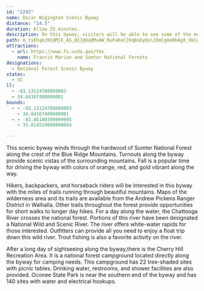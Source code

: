 ```yaml
---
id: "2292"
name: Oscar Wigington Scenic Byway
distance: "14.5"
duration: Allow 25 minutes.
description: On this byway, visitors will be able to see some of the most scenic landscape in the Sumter National Forest.
path: m_tsEhqkzNi@M[E_AS_@I}@Ua@MuAW_RuFaKeC{KqBsDy@a\{KmCgAoBkAgX_VkCwCaAuDqDgRa@uDYgHIgAe@_BiHmMe@kBYoGe@kBi@}@mAiAkA_@qDEib@bA{Bk@mD{BiCsA}@U_AEiBViBp@}x@x]}Bf@sCH}Dq@mn@qP}B}@kG{DiBq@uBSgA?gLj@y@YyBkBs@Yu@GqAX_CzBeAf@aAXa@^SbADn@\xAEn@g@r@eA`@_@v@Cn@b@xBEp@Sd@y@d@oAZgBHsBOq@Na@\w@dBc@p@aE~B{ANcAGib@uHgFgA_B_AqGgKuAgDsAeFkF}VeAkC}CoD}ImFcTmLkFiIy@g@_Bc@}Hm@sCe@qG{EcBKu@ViBhAi@J_@GaEwCqDoBe@OgJu@]KaAeAmDgFs@k@oBu@yBkCI_@S}EUiA_@_AsCmBeLOm@b@aA|A]Ro@JsAw@kAa@qAJiBl@mF~EiA`@eBYqBgA_E}EsBoBsAw@{HeBoB{@yAsA_CmD}@y@m@S{AXgAn@uCdA}Bj@{HLu@Vy@j@i@z@y@De@s@IaIoAyHGeDQmAcAuCmAuEiFkIsB{AoCo@aKa@aCYsAm@sAkAeAgCaGcR[w@i@k@iAMoAViBfAqA\{BiAkHcJ_C_AyAMiMIeAI}@k@_AyAkKqUo@}CPyGg@cDsAgC{E}BmFiBqIqDiCoCyEsHmA_Cu@mCg@kD[sAc@kAoAoBsBkBqL{BgCeB}AeCw@e@s@OyAHqEt@_Aw@wAkCkAc@oBNeK`DoB~@mElDg@NuA?_AN_@Vc@`B_@j@y@\w@CoAk@oEiDcAQ_ADm@XeAx@cAXiBKqJoCyAXSRiA`D_@bBiAlB_A^iTs@kE]kAFqChAc@CkAh@
attractions:
  - url: https://www.fs.usda.gov/fms
    name: Francis Marion and Sumter National Forests
designations:
  - National Forest Scenic Byway
states:
  - SC
ll:
  - -83.13124700000003
  - 34.84167400000001
bounds:
  - - -83.13124700000003
    - 34.84167400000001
  - - -83.05180399999995
    - 35.014519000000064

---
```


This scenic byway winds through the hardwood of Sumter National Forest along the crest of the Blue Ridge Mountains. Turnouts along the byway provide scenic vistas of the surrounding mountains. Fall is a popular time for driving the byway with colors of orange, red, and gold vibrant along the way.

Hikers, backpackers, and horseback riders will be interested in this byway with the miles of trails running through beautiful mountains. Maps of the wilderness area and its trails are available from the Andrew Pickens Ranger District in Walhalla. Other trails throughout the forest provide opportunities for short walks to longer day hikes. For a day along the water, the Chattooga River crosses the national forest. Portions of this river have been designated a National Wild and Scenic River. The river offers white-water rapids for those interested. Outfitters can provide all you need to enjoy a float trip down this wild river. Trout fishing is also a favorite activity on the river.

After a long day of sightseeing along the byway,there is the Cherry Hill Recreation Area. It is a national forest campground located directly along the byway for camping needs. This campground has 22 tree-shaded sites with picnic tables. Drinking water, restrooms, and shower facilities are also provided. Oconee State Park is near the southern end of the byway and has 140 sites with water and electrical hookups.

